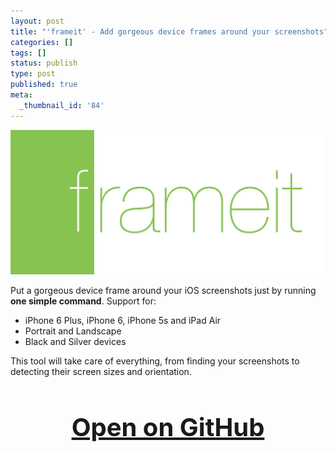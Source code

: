 ```yaml
---
layout: post
title: "'frameit' - Add gorgeous device frames around your screenshots"
categories: []
tags: []
status: publish
type: post
published: true
meta:
  _thumbnail_id: '84'
---
```


[![](/squarespace_images/static_545299aae4b0e9514fe30c95_54529a29e4b025a90f45cc50_5463aef3e4b0669ac27777c3_1415818998780__img.png_)](https://github.com/krausefx/frameit)
  


Put a gorgeous device frame around your iOS screenshots just by running 
**one simple command**. Support for:

* iPhone 6 Plus, iPhone 6, iPhone 5s and iPad Air
* Portrait and Landscape
* Black and Silver devices

This tool will take care of everything, from finding your screenshots to detecting their screen sizes and orientation. 

<h3 style="text-align: center; font-size: 40px;">
  <a href="https://github.com/KrauseFx/frameit" target="_blank" style="text-decoration: underline;">
    Open on GitHub
  </a>
</h3>
